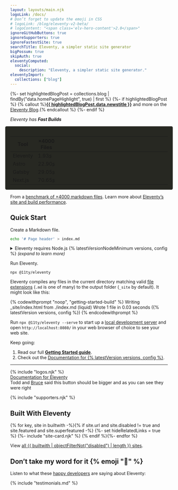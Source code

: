 ```yaml
---
layout: layouts/main.njk
logoLink: /docs/
# Don’t forget to update the emoji in CSS
# logoLink: /blog/eleventy-v2-beta/
# logoContent: "<span class='elv-hero-content'>2.0</span>"
ignoreGitHubButtons: true
ignoreSupporters: true
ignoreFastestSite: true
searchTitle: Eleventy, a simpler static site generator
bigPossum: true
skipAuth: true
eleventyComputed:
  social:
    description: "Eleventy, a simpler static site generator."
eleventyImport:
  collections: ["blog"]
---
```

{%- set highlightedBlogPost = collections.blog | findBy("data.homePageHighlight", true) | first %}
{%- if highlightedBlogPost %}
{% callout %}<strong><a href="{{ highlightedBlogPost.data.page.url }}">{{ highlightedBlogPost.data.newstitle }}</a></strong> and more on the <a href="/blog/">Eleventy Blog</a>.{% endcallout %}
{%- endif %}

<p class="ta-c"><em>Eleventy has <strong>Fast Builds</strong></em></p>

<is-land id="buildperf-island" on:visible import="/js/throbber.js">
<style>
#buildperf-island {
  display: block;
  margin-left: -1rem;
  margin-right: -1rem;
  padding: 1rem;
  background-color: #272822;
	color: #fff;
  border-radius: .3em;
}
@media (prefers-color-scheme: dark) {
	#buildperf-island {
		background-color: #000;
		color: #fff;
	}
}
#buildperf-table {
  width: 100%;
  margin-bottom: 0;
}
#buildperf-table td {
  border-color: #444;
}
#buildperf-table tr:first-child td {
  border-top: none;
}
#buildperf-table tr:last-child td {
  border-bottom: none;
}
#buildperf-table td:last-child {
  width: 100%;
}
</style>
<template data-island="once"><link rel="stylesheet" href="/css/throbber.css"></template>
<table id="buildperf-table">
<thead>
<tr class="sr-only">
<th>Tool</th>
<th class="numeric">×4000 Files</th>
<th class="numeric"></th>
</tr>
</thead>
<tbody>
<tr>
<td>Eleventy</td>
<td class="numeric">1.93<abbr title="seconds">s</abbr></td>
<td><text-throbber duration="1930"></text-throbber></td>
</tr>
<tr>
<td>Astro</td>
<td class="numeric">22.90<abbr title="seconds">s</abbr></td>
<td><text-throbber duration="22900"></text-throbber></td>
</tr>
<tr>
<td>Gatsby</td>
<td class="numeric">29.05<abbr title="seconds">s</abbr></td>
<td><text-throbber duration="29050"></text-throbber></td>
</tr>
<tr>
<td>Next.js</td>
<td class="numeric">70.65<abbr title="seconds">s</abbr></td>
<td><text-throbber duration="70650"></text-throbber></td>
</tr>
</tbody>
</table>
</is-land>

From a [benchmark of ×4000 markdown files](https://www.zachleat.com/web/build-benchmark/#benchmark-results). Learn more about [Eleventy’s site and build performance](/docs/performance/).

## Quick Start

Create a Markdown file.

```bash
echo '# Page header' > index.md
```

<details>
<summary>Eleventy requires Node.js {% latestVersionNodeMinimum versions, config %} <em>(expand to learn more)</em></summary>

You can check whether or not you have Node installed by running `node --version` in a terminal window. ([_Well, wait—what is a Terminal window?_](/docs/terminal-window/))

If the command is not found or it reports a number lower than {% latestVersionNodeMinimum versions, config %}, you will need to [download and install Node.js](https://nodejs.org/en/download/) before moving on to the next step.

</details>

Run Eleventy.

```
npx @11ty/eleventy
```

Eleventy compiles any files in the current directory matching valid [file extensions](/docs/languages/) (`.md` is one of many) to the output folder (`_site` by default). It might look like this:

<style>
#getting-started-build .highlight-line:last-child,
#getting-started-build .highlight-line:last-child * {
  color: #0dbc79 !important;
}
</style>

{% codewithprompt "noop", "getting-started-build" %}
Writing _site/index.html from ./index.md (liquid)
Wrote 1 file in 0.03 seconds ({% latestVersion versions, config %})
{% endcodewithprompt %}

Run `npx @11ty/eleventy --serve` to start up a [local development server](/docs/dev-server/) and open `http://localhost:8080/` in your web browser of choice to see your web site.

Keep going:

1. Read our full [**Getting Started guide**](/docs/getting-started/).
2. Check out the [Documentation for {% latestVersion versions, config %}](/docs/).

---

<div class="fullwidth-module">{% include "logos.njk" %}</div>

<div class="why-are-you-doing-this"><a href="/docs/" class="btn-primary benchnine rainbow-active rainbow-active-noanim">Documentation for <span>Eleventy</span></a></div>
<span>Todd and <a href="{{ "https://twitter.com/brucel/status/1107699886584143872" | canonicalTwitterUrl }}">Bruce</a> said this button should be bigger and as you can see they were right</span>

{% include "supporters.njk" %}

## Built With Eleventy

<div class="sites-vert">
  <div class="lo-grid">
{% for key, site in builtwith -%}{% if site.url and site.disabled != true and site.featured and site.superfeatured -%}
  {%- set hideRelatedLinks = true %}
  {%- include "site-card.njk" %}
{% endif %}{%- endfor %}
  </div>
</div>

<div class="fullwidth-module">
  <is-land on:visible on:save-data="false">
    <html-fetch target="is-land" src="/imports/facepile.html"></html-fetch>
  </is-land>
</div>



View [all {{ builtwith | objectFilterNot("disabled") | length }} sites](/speedlify/).

## Don’t take my word for it {% emoji "🌈" %}

Listen to what these [happy developers](/docs/testimonials/) are saying about Eleventy:

{% include "testimonials.md" %}

